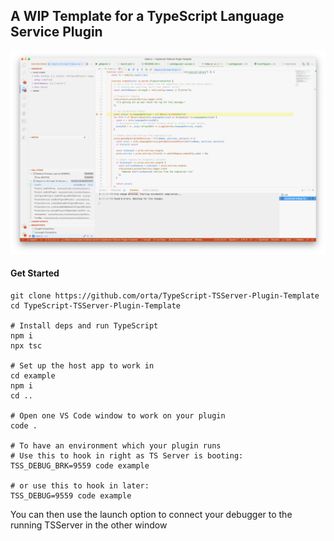 ## A WIP Template for a TypeScript Language Service Plugin

<img src="./docs/screenshot.png">

#### Get Started

```
git clone https://github.com/orta/TypeScript-TSServer-Plugin-Template
cd TypeScript-TSServer-Plugin-Template

# Install deps and run TypeScript
npm i
npx tsc

# Set up the host app to work in
cd example
npm i
cd ..

# Open one VS Code window to work on your plugin
code .

# To have an environment which your plugin runs
# Use this to hook in right as TS Server is booting:
TSS_DEBUG_BRK=9559 code example

# or use this to hook in later:
TSS_DEBUG=9559 code example
```

You can then use the launch option to connect your debugger to the running TSServer in the other window

